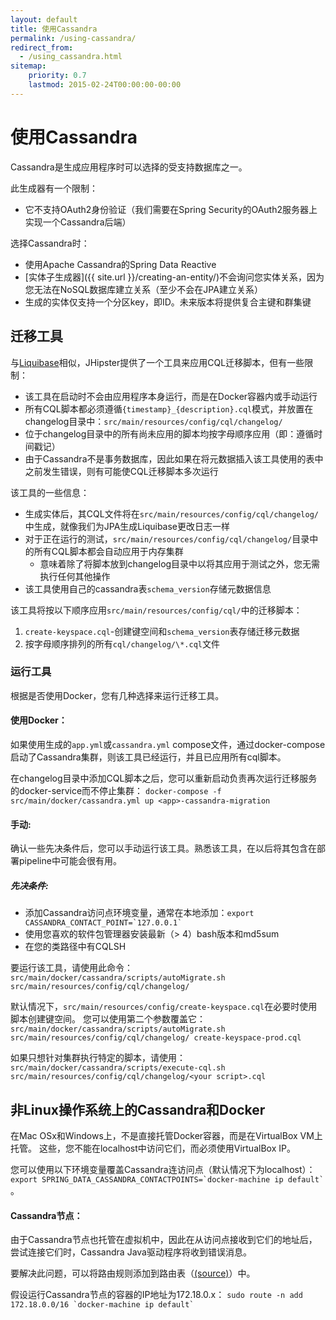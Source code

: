 ```yaml
---
layout: default
title: 使用Cassandra
permalink: /using-cassandra/
redirect_from:
  - /using_cassandra.html
sitemap:
    priority: 0.7
    lastmod: 2015-02-24T00:00:00-00:00
---
```


# <i class="fa fa-eye"></i> 使用Cassandra

Cassandra是生成应用程序时可以选择的受支持数据库之一。

此生成器有一个限制：

*   它不支持OAuth2身份验证（我们需要在Spring Security的OAuth2服务器上实现一个Cassandra后端）

选择Cassandra时：

*   使用Apache Cassandra的Spring Data Reactive
*   [实体子生成器]({{ site.url }}/creating-an-entity/)不会询问您实体关系，因为您无法在NoSQL数据库建立关系（至少不会在JPA建立关系）
*   生成的实体仅支持一个分区key，即ID。未来版本将提供复合主键和群集键

## 迁移工具

与[Liquibase](http://www.liquibase.org/)相似，JHipster提供了一个工具来应用CQL迁移脚本，但有一些限制：

*   该工具在启动时不会由应用程序本身运行，而是在Docker容器内或手动运行
*   所有CQL脚本都必须遵循`{timestamp}_{description}.cql`模式，并放置在changelog目录中：`src/main/resources/config/cql/changelog/`
*   位于changelog目录中的所有尚未应用的脚本均按字母顺序应用（即：遵循时间戳记）
*   由于Cassandra不是事务数据库，因此如果在将元数据插入该工具使用的表中之前发生错误，则有可能使CQL迁移脚本多次运行

该工具的一些信息：

*   生成实体后，其CQL文件将在`src/main/resources/config/cql/changelog/`中生成，就像我们为JPA生成Liquibase更改日志一样
*   对于正在运行的测试，`src/main/resources/config/cql/changelog/`目录中的所有CQL脚本都会自动应用于内存集群
    *   意味着除了将脚本放到changelog目录中以将其应用于测试之外，您无需执行任何其他操作
*   该工具使用自己的cassandra表`schema_version`存储元数据信息

该工具将按以下顺序应用`src/main/resources/config/cql/`中的迁移脚本：

1.  `create-keyspace.cql`-创建键空间和`schema_version`表存储迁移元数据
2.  按字母顺序排列的所有`cql/changelog/\*.cql`文件

### 运行工具

根据是否使用Docker，您有几种选择来运行迁移工具。

#### 使用Docker：

如果使用生成的`app.yml`或`cassandra.yml` compose文件，通过docker-compose启动了Cassandra集群，则该工具已经运行，并且已应用所有cql脚本。

在changelog目录中添加CQL脚本之后，您可以重新启动负责再次运行迁移服务的docker-service而不停止集群：
`docker-compose -f src/main/docker/cassandra.yml up <app>-cassandra-migration`

#### 手动:

确认一些先决条件后，您可以手动运行该工具。熟悉该工具，在以后将其包含在部署pipeline中可能会很有用。

##### 先决条件:

*   添加Cassandra访问点环境变量，通常在本地添加：``export CASSANDRA_CONTACT_POINT=`127.0.0.1` ``
*   使用您喜欢的软件包管理器安装最新（> 4）bash版本和md5sum
*   在您的类路径中有CQLSH

要运行该工具，请使用此命令： `src/main/docker/cassandra/scripts/autoMigrate.sh src/main/resources/config/cql/changelog/`

默认情况下，`src/main/resources/config/create-keyspace.cql`在必要时使用脚本创建键空间。
您可以使用第二个参数覆盖它：`src/main/docker/cassandra/scripts/autoMigrate.sh src/main/resources/config/cql/changelog/ create-keyspace-prod.cql`

如果只想针对集群执行特定的脚本，请使用：`src/main/docker/cassandra/scripts/execute-cql.sh src/main/resources/config/cql/changelog/<your script>.cql`

## 非Linux操作系统上的Cassandra和Docker

在Mac OSx和Windows上，不是直接托管Docker容器，而是在VirtualBox VM上托管。
这些，您不能在localhost中访问它们，而必须使用VirtualBox IP。

您可以使用以下环境变量覆盖Cassandra连访问点（默认情况下为localhost）：``export SPRING_DATA_CASSANDRA_CONTACTPOINTS=`docker-machine ip default` ``。

#### Cassandra节点：

由于Cassandra节点也托管在虚拟机中，因此在从访问点接收到它们的地址后，尝试连接它们时，Cassandra Java驱动程序将收到错误消息。

要解决此问题，可以将路由规则添加到路由表（[(source)](http://krasserm.github.io/2015/07/13/chaos-testing-with-docker-and-cassandra/#port-mapping)）中。

假设运行Cassandra节点的容器的IP地址为172.18.0.x：
``sudo route -n add 172.18.0.0/16 `docker-machine ip default` ``
